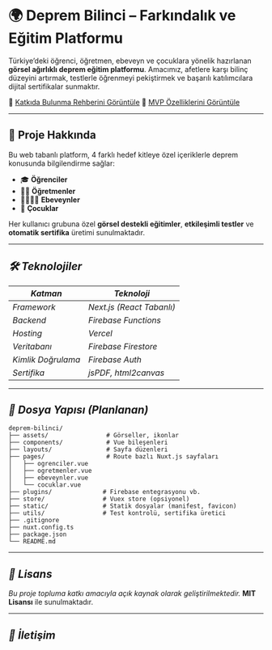 # 🌍 Deprem Bilinci – Farkındalık ve Eğitim Platformu

Türkiye’deki öğrenci, öğretmen, ebeveyn ve çocuklara yönelik hazırlanan **görsel ağırlıklı deprem eğitim platformu**.
Amacımız, afetlere karşı bilinç düzeyini artırmak, testlerle öğrenmeyi pekiştirmek ve başarılı katılımcılara dijital sertifikalar sunmaktır.

🔗 [Katkıda Bulunma Rehberini Görüntüle](./KatkıdaBulunmaRehberi.md)
🔗 [MVP Özelliklerini Görüntüle](./MVP.md)


---

## 📌 Proje Hakkında

Bu web tabanlı platform, 4 farklı hedef kitleye özel içeriklerle deprem konusunda bilgilendirme sağlar:

* 🎓 **Öğrenciler**
* 👩‍🏫 **Öğretmenler**
* 👨‍👩‍👧‍👦 **Ebeveynler**
* 🧒 **Çocuklar**

Her kullanıcı grubuna özel **görsel destekli eğitimler**, **etkileşimli testler** ve **otomatik sertifika** üretimi sunulmaktadır.

---

## *🛠️ Teknolojiler*

| *Katman*           | *Teknoloji*               |
| ------------------ | ------------------------- |
| *Framework*        | *Next.js (React Tabanlı)* |
| *Backend*          | *Firebase Functions*      |
| *Hosting*          | *Vercel*        |
| *Veritabanı*       | *Firebase Firestore*      |
| *Kimlik Doğrulama* | *Firebase Auth*           |
| *Sertifika*        | *jsPDF, html2canvas*      |

---

## *📁 Dosya Yapısı (Planlanan)*

```plaintext
deprem-bilinci/
├── assets/                # Görseller, ikonlar
├── components/            # Vue bileşenleri
├── layouts/               # Sayfa düzenleri
├── pages/                 # Route bazlı Nuxt.js sayfaları
│   ├── ogrenciler.vue
│   ├── ogretmenler.vue
│   ├── ebeveynler.vue
│   └── cocuklar.vue
├── plugins/              # Firebase entegrasyonu vb.
├── store/                # Vuex store (opsiyonel)
├── static/               # Statik dosyalar (manifest, favicon)
├── utils/                # Test kontrolü, sertifika üretici
├── .gitignore
├── nuxt.config.ts
├── package.json
└── README.md
```

---

## *📜 Lisans*

*Bu proje topluma katkı amacıyla açık kaynak olarak geliştirilmektedir.*
**MIT Lisansı** ile sunulmaktadır.

---

## *📧 İletişim*
